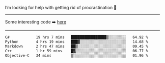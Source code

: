 I’m looking for help with getting rid of procrastination 🤔

-----

Some interesting code :arrow_right: [here](https://github.com/zhen8838/playground)

-----

<!--START_SECTION:waka-->

```txt
C#            19 hrs 7 mins   ████████████████▒░░░░░░░░   64.92 %
Python        4 hrs 19 mins   ███▓░░░░░░░░░░░░░░░░░░░░░   14.68 %
Markdown      2 hrs 47 mins   ██▒░░░░░░░░░░░░░░░░░░░░░░   09.45 %
C++           1 hr 59 mins    █▓░░░░░░░░░░░░░░░░░░░░░░░   06.77 %
Objective-C   34 mins         ▒░░░░░░░░░░░░░░░░░░░░░░░░   01.96 %
```

<!--END_SECTION:waka-->

<!--
**zhen8838/zhen8838** is a ✨ _special_ ✨ repository because its `README.md` (this file) appears on your GitHub profile.

Here are some ideas to get you started:

- 🔭 I’m currently working on ...
- 🌱 I’m currently learning ...
- 👯 I’m looking to collaborate on ...
 ...
- 💬 Ask me about ...
- 📫 How to reach me: ...
- 😄 Pronouns: ...
- ⚡ Fun fact: ...
-->
